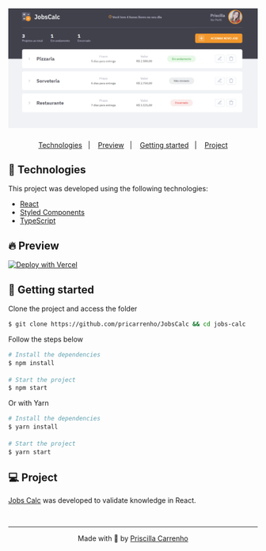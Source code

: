<h1 align="center">
    <img alt="Jobs Calc" title="Jobs Calc" src=".github/assets/jobsCalc.png" />
</h1>

<p align="center">
  <a href="#-technologies">Technologies</a>&nbsp;&nbsp;&nbsp;|&nbsp;&nbsp;&nbsp;
  <a href="#-preview">Preview</a>&nbsp;&nbsp;&nbsp;|&nbsp;&nbsp;&nbsp;
  <a href="#-Getting-started">Getting started</a>&nbsp;&nbsp;&nbsp;|&nbsp;&nbsp;&nbsp;
  <a href="#-project">Project</a>
</p>

## 🧪 Technologies

This project was developed using the following technologies:

- [React](https://reactjs.org/)
- [Styled Components](https://styled-components.com/)
- [TypeScript](https://www.typescriptlang.org/)

## 🔥 Preview

[![Deploy with Vercel](https://vercel.com/button)](https://www.jobs-calc.pricarrenho.com.br)

## 🚀 Getting started

Clone the project and access the folder

```bash
$ git clone https://github.com/pricarrenho/JobsCalc && cd jobs-calc
```

Follow the steps below

```bash
# Install the dependencies
$ npm install

# Start the project
$ npm start

```

Or with Yarn

```bash
# Install the dependencies
$ yarn install

# Start the project
$ yarn start

```

## 💻 Project

[Jobs Calc](https://www.jobs-calc.pricarrenho.com.br) was developed to validate knowledge in React.

<br/>

---

<p align="center">
Made with 💜 by <a href="https://www.pricarrenho.com.br">Priscilla Carrenho</a> 
</p>
